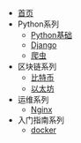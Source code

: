 * [首页](/)
* Python系列
  - [Python基础](python/basic_nav.md)
  - [Django](python/django_nav.md)
  - [爬虫](python/crawl_nav.md)
* 区块链系列
  - [比特币](blockchain/bitcoin_nav.md)
  - [以太坊](blockchain/etherum_nav.md)
* 运维系列
  * [Nginx](deploy/nginx_nav.md)
* 入门指南系列
  - [docker](quickstart/docker_nav.md)

